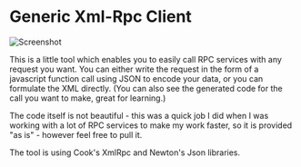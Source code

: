 Generic Xml-Rpc Client
=============

![Screenshot](http://manuelschweigert.files.wordpress.com/2012/11/111512_1542_xmlrpcclien1.png?w=575)


This is a little tool which enables you to easily call RPC services with any request you want. You can either write the request in the form of a javascript function call using JSON to encode your data, or you can formulate the XML directly. (You can also see the generated code for the call you want to make, great for learning.)

The code itself is not beautiful - this was a quick job I did when I was working with a lot of RPC services to make my work faster, so it is provided "as is" - however feel free to pull it.

The tool is using Cook's XmlRpc and Newton's Json libraries.
